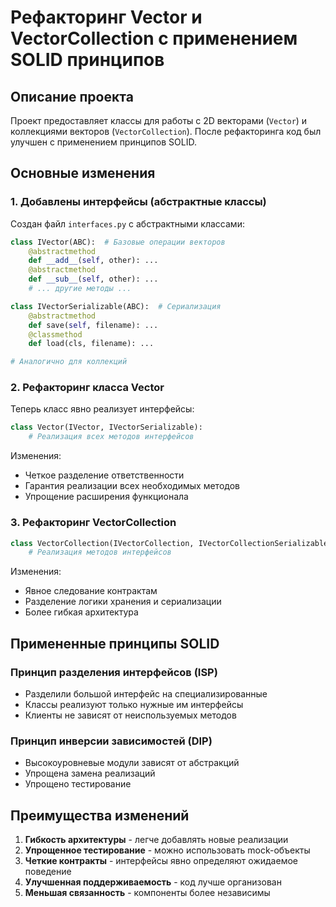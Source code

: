 # Рефакторинг Vector и VectorCollection с применением SOLID принципов

## Описание проекта

Проект предоставляет классы для работы с 2D векторами (`Vector`) и коллекциями векторов (`VectorCollection`). После рефакторинга код был улучшен с применением принципов SOLID.

## Основные изменения

### 1. Добавлены интерфейсы (абстрактные классы)

Создан файл `interfaces.py` с абстрактными классами:

```python
class IVector(ABC):  # Базовые операции векторов
    @abstractmethod
    def __add__(self, other): ...
    @abstractmethod
    def __sub__(self, other): ...
    # ... другие методы ...

class IVectorSerializable(ABC):  # Сериализация
    @abstractmethod
    def save(self, filename): ...
    @classmethod
    def load(cls, filename): ...

# Аналогично для коллекций
```

### 2. Рефакторинг класса Vector

Теперь класс явно реализует интерфейсы:
```python
class Vector(IVector, IVectorSerializable):
    # Реализация всех методов интерфейсов
```

Изменения:
- Четкое разделение ответственности
- Гарантия реализации всех необходимых методов
- Упрощение расширения функционала

### 3. Рефакторинг VectorCollection

```python
class VectorCollection(IVectorCollection, IVectorCollectionSerializable):
    # Реализация методов интерфейсов
```

Изменения:
- Явное следование контрактам
- Разделение логики хранения и сериализации
- Более гибкая архитектура

## Примененные принципы SOLID

### Принцип разделения интерфейсов (ISP)
- Разделили большой интерфейс на специализированные
- Классы реализуют только нужные им интерфейсы
- Клиенты не зависят от неиспользуемых методов

### Принцип инверсии зависимостей (DIP)
- Высокоуровневые модули зависят от абстракций
- Упрощена замена реализаций
- Упрощено тестирование

## Преимущества изменений

1. **Гибкость архитектуры** - легче добавлять новые реализации
2. **Упрощенное тестирование** - можно использовать mock-объекты
3. **Четкие контракты** - интерфейсы явно определяют ожидаемое поведение
4. **Улучшенная поддерживаемость** - код лучше организован
5. **Меньшая связанность** - компоненты более независимы
